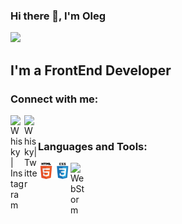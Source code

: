 ### Hi there 👋, I'm Oleg
![](https://komarev.com/ghpvc/?username=whisky)

## I'm a FrontEnd Developer

### Connect with me:

[<img align="left" alt="Whisky | Instagram" width="22px" src="https://cdn.jsdelivr.net/npm/simple-icons@v3/icons/instagram.svg" />][instagram]
[<img align="left" alt="Whisky| Twitter" width="22px" src="https://cdn.jsdelivr.net/npm/simple-icons@v3/icons/twitter.svg" />][twitter]

<br />

### Languages and Tools:

<img align="left" alt="HTML5" width="26px" src="https://raw.githubusercontent.com/github/explore/80688e429a7d4ef2fca1e82350fe8e3517d3494d/topics/html/html.png" />
<img align="left" alt="CSS3" width="26px" src="https://raw.githubusercontent.com/github/explore/80688e429a7d4ef2fca1e82350fe8e3517d3494d/topics/css/css.png" />
<img align="left" alt="WebStorm" width="26px" src="https://upload.wikimedia.org/wikipedia/commons/thumb/7/71/WebStorm_Icon.png/1024px-WebStorm_Icon.png" />

<br />
<br />

[instagram]: https://www.instagram.com/andriyenko_oleg
[twitter]: https://twitter.com/OlegAndriyenko
